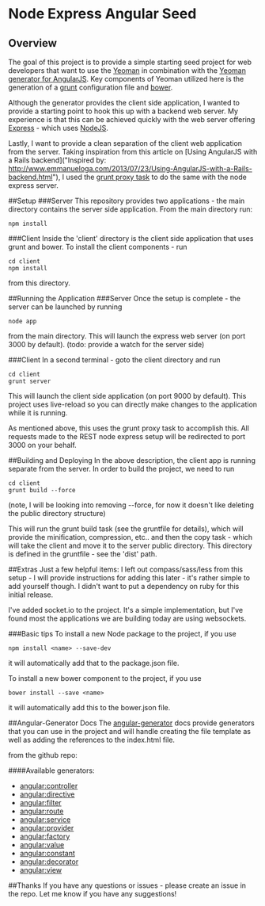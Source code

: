 # Node Express Angular Seed 
## Overview

The goal of this project is to provide a simple starting seed project for web developers that want to use the [Yeoman](http://www.yeoman.io "Yeoman") in combination with the [Yeoman generator for AngularJS](https://github.com/yeoman/generator-angular "AngularJS Generator").  Key components of Yeoman utilized here is the generation of a [grunt]("http://gruntjs.com/") configuration file and [bower]("http://bower.io/"). 

Although the generator provides the client side application, I wanted to provide a starting point to hook this up with a backend web server. My experience is that this can be achieved quickly with the web server offering [Express]("http://expressjs.com/") - which uses [NodeJS]("http://nodejs.org/").

Lastly, I want to provide a clean separation of the client web application from the server.  Taking inspiration from this article on [Using AngularJS with a Rails backend]("Inspired by: http://www.emmanueloga.com/2013/07/23/Using-AngularJS-with-a-Rails-backend.html"), I used the [grunt proxy task]("https://github.com/drewzboto/grunt-connect-proxy") to do the same with the node express server.

##Setup
###Server
This repository provides two applications - the main directory contains the server side application.  From the main directory run:

	npm install

###Client
Inside the 'client' directory is the client side application that uses grunt and bower.  To install the client components - run
	
	cd client
	npm install
	
from this directory.

##Running the Application
###Server
Once the setup is complete - the server can be launched by running

	node app
	
from the main directory.  This will launch the express web server (on port 3000 by default). (todo: provide a watch for the server side)

###Client
In a second terminal - goto the client directory and run 

	cd client
	grunt server
	
This will launch the client side application (on port 9000 by default).  This project uses live-reload so you can directly make changes to the application while it is running.   

As mentioned above, this uses the grunt proxy task to accomplish this.  All requests made to the REST node express setup will be redirected to port 3000 on your behalf.

##Building and Deploying
In the above description, the client app is running separate from the server.  In order to build the project, we need to run 

	cd client
	grunt build --force
	
(note, I will be looking into removing --force, for now it doesn't like deleting the public directory structure)

This will run the grunt build task (see the gruntfile for details), which will provide the minification, compression, etc.. and then the copy task - which will take the client and move it to the server public directory.   This directory is defined in the gruntfile - see the 'dist' path.

##Extras
Just a few helpful items:
I left out compass/sass/less from this setup - I will provide instructions for adding this later - it's rather simple to add yourself though.  I didn't want to put a dependency on ruby for this initial release.

I've added socket.io to the project.  It's a simple implementation, but I've found most the applications we are building today are using websockets.

###Basic tips
To install a new Node package to the project, if you use

	npm install <name> --save-dev
	
it will automatically add that to the package.json file.

To install a new bower component to the project, if you use

	bower install --save <name>
	
it will automatically add this to the bower.json file.

##Angular-Generator Docs
The [angular-generator]("https://github.com/yeoman/generator-angular") docs provide generators that you can use in the project and will handle creating the file template as well as adding the references to the index.html file.

from the github repo:

####Available generators:

* [angular:controller](https://github.com/yeoman/generator-angular/blob/master/readme.md#controller)
* [angular:directive](https://github.com/yeoman/generator-angular/blob/master/readme.md#directive)
* [angular:filter](https://github.com/yeoman/generator-angular/blob/master/readme.md#filter)
* [angular:route](https://github.com/yeoman/generator-angular/blob/master/readme.md#route)
* [angular:service](https://github.com/yeoman/generator-angular/blob/master/readme.md#service)
* [angular:provider](https://github.com/yeoman/generator-angular/blob/master/readme.md#service)
* [angular:factory](https://github.com/yeoman/generator-angular/blob/master/readme.md#service)
* [angular:value](https://github.com/yeoman/generator-angular/blob/master/readme.md#service)
* [angular:constant](https://github.com/yeoman/generator-angular/blob/master/readme.md#service)
* [angular:decorator](https://github.com/yeoman/generator-angular/blob/master/readme.md#decorator)
* [angular:view](https://github.com/yeoman/generator-angular/blob/master/readme.md#view)

##Thanks
If you have any questions or issues - please create an issue in the repo.  Let me know if you have any suggestions!



